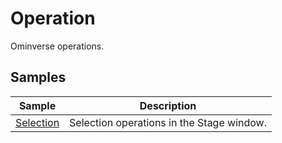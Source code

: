 # Operation

Ominverse operations.     

## Samples

|Sample|Description|     
|---|---|     
|[Selection](./Selection/readme.md)|Selection operations in the Stage window.|     
